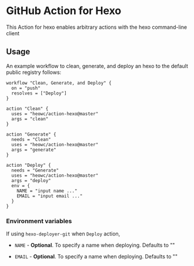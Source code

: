 # GitHub Action for Hexo

This Action for hexo enables arbitrary actions with the hexo command-line client

## Usage

An example workflow to clean, generate, and deploy an hexo to the default public registry follows:

```hcl
workflow "Clean, Generate, and Deploy" {
  on = "push"
  resolves = ["Deploy"]
}

action "Clean" {
  uses = "heowc/action-hexo@master"
  args = "clean"
}

action "Generate" {
  needs = "Clean"
  uses = "heowc/action-hexo@master"
  args = "generate"
}

action "Deploy" {
  needs = "Generate"
  uses = "heowc/action-hexo@master"
  args = "deploy"
  env = {
    NAME = "input name ..."
    EMAIL = "input email ..."
  }
}
```

### Environment variables

If using `hexo-deployer-git` when `Deploy` action,

* `NAME` - **Optional**. To specify a name when deploying. Defaults to ""

* `EMAIL` - **Optional**. To specify a name when deploying. Defaults to ""